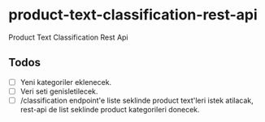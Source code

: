 # product-text-classification-rest-api
Product Text Classification Rest Api


## Todos

- [ ] Yeni kategoriler eklenecek.
- [ ] Veri seti genisletilecek.
- [ ] /classification endpoint'e liste seklinde product text'leri istek atilacak, rest-api de list seklinde product kategorileri donecek.

<!-- anyio==3.5.0
asgiref==3.5.0
beautifulsoup4==4.11.1
bs4==0.0.1
click==8.1.2
colorama==0.4.4
fastapi==0.75.1
h11==0.13.0
h2==4.1.0
hpack==4.0.0
hyperframe==6.0.1
idna==3.3
joblib==1.1.0
numpy==1.22.3
priority==2.0.0
pydantic==1.9.0
scikit-learn==1.0.2
scipy==1.8.0
sklearn==0.0
sniffio==1.2.0
soupsieve==2.3.2
starlette==0.17.1
threadpoolctl==3.1.0
toml==0.10.2
typing_extensions==4.1.1
uvicorn==0.17.6
wsproto==1.1.0 -->